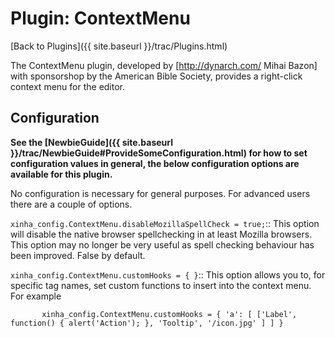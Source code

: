 # Plugin: ContextMenu

[Back to Plugins]({{ site.baseurl }}/trac/Plugins.html)

The ContextMenu plugin, developed by [http://dynarch.com/ Mihai Bazon] with sponsorshop by the American Bible Society, provides a right-click context menu for the editor.

## Configuration

**See the [NewbieGuide]({{ site.baseurl }}/trac/NewbieGuide#ProvideSomeConfiguration.html) for how to set configuration values in general, the below configuration options are available for this plugin.**

No configuration is necessary for general purposes.  For advanced users there are a couple of options.

  `xinha_config.ContextMenu.disableMozillaSpellCheck = true;`::
    This option will disable the native browser spellchecking in at least Mozilla browsers.  This option may no longer be very useful as spell checking behaviour has been improved.  False by default.

  `xinha_config.ContextMenu.customHooks = { }`::
     This option allows you to, for specific tag names, set custom functions to insert into the context menu.  For example
```
       xinha_config.ContextMenu.customHooks = { 'a': [ ['Label', function() { alert('Action'); }, 'Tooltip', '/icon.jpg' ] ] }
```

